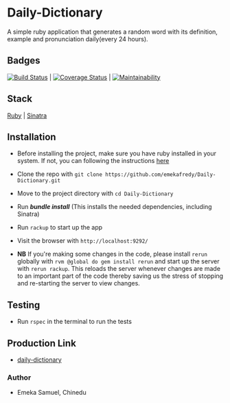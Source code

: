 # Daily-Dictionary
A simple ruby application that generates a random word with its definition, example and pronunciation daily(every 24 hours).

## Badges
[![Build Status](https://travis-ci.org/emekafredy/Daily-Dictionary.svg?branch=develop)](https://travis-ci.org/emekafredy/Daily-Dictionary) \|
[![Coverage Status](https://coveralls.io/repos/github/emekafredy/Daily-Dictionary/badge.svg?branch=develop)](https://coveralls.io/github/emekafredy/Daily-Dictionary?branch=develop)  \|
[![Maintainability](https://api.codeclimate.com/v1/badges/f26324a276451b5567d0/maintainability)](https://codeclimate.com/github/emekafredy/Daily-Dictionary/maintainability)

## Stack
[Ruby](https://www.ruby-lang.org/en/)     \|
[Sinatra](http://sinatrarb.com/documentation.html)

## Installation

- Before installing the project, make sure you have ruby installed in your system. If not, you can following the instructions [here](https://www.ruby-lang.org/en/documentation/installation/)
- Clone the repo with `git clone https://github.com/emekafredy/Daily-Dictionary.git`
- Move to the project directory with `cd Daily-Dictionary`
- Run **_bundle install_** (This installs the needed dependencies, including Sinatra)
- Run `rackup` to start up the app
- Visit the browser with `http://localhost:9292/`

- **NB** If you're making some changes in the code, please install `rerun` globally with `rvm @global do gem install rerun` and start up the server with `rerun rackup`. This reloads the server whenever changes are made to an important part of the code thereby saving us the stress of stopping and re-starting the server to view changes.

## Testing
- Run `rspec` in the terminal to run the tests

## Production Link
- [daily-dictionary](https://daily-product.herokuapp.com/)

### Author
- Emeka Samuel, Chinedu
